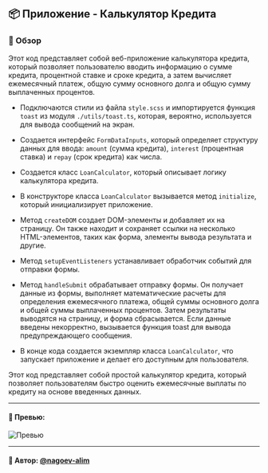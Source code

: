 ## 📦 Приложение - Калькулятор Кредита

### 🚀 Обзор
Этот код представляет собой веб-приложение калькулятора кредита, который позволяет пользователю вводить информацию о сумме кредита, процентной ставке и сроке кредита, а затем вычисляет ежемесячный платеж, общую сумму основного долга и общую сумму выплаченных процентов.

- Подключаются стили из файла `style.scss` и импортируется функция `toast` из модуля `./utils/toast.ts`, которая, вероятно, используется для вывода сообщений на экран.

- Создается интерфейс `FormDataInputs`, который определяет структуру данных для ввода: `amount` (сумма кредита), `interest` (процентная ставка) и `repay` (срок кредита) как числа.

- Создается класс `LoanCalculator`, который описывает логику калькулятора кредита.

- В конструкторе класса `LoanCalculator` вызывается метод `initialize`, который инициализирует приложение.

- Метод `createDOM` создает DOM-элементы и добавляет их на страницу. Он также находит и сохраняет ссылки на несколько HTML-элементов, таких как форма, элементы вывода результата и другие.

- Метод `setupEventListeners` устанавливает обработчик событий для отправки формы.

- Метод `handleSubmit` обрабатывает отправку формы. Он получает данные из формы, выполняет математические расчеты для определения ежемесячного платежа, общей суммы основного долга и общей суммы выплаченных процентов. Затем результаты выводятся на страницу, и форма сбрасывается. Если данные введены некорректно, вызывается функция toast для вывода предупреждающего сообщения.

- В конце кода создается экземпляр класса `LoanCalculator`, что запускает приложение и делает его доступным для пользователя.

Этот код представляет собой простой калькулятор кредита, который позволяет пользователям быстро оценить ежемесячные выплаты по кредиту на основе введенных данных.

---

#### 🌄 Превью:

![Превью](https://lh3.googleusercontent.com/drive-viewer/AITFw-yCZMkYuirYpdOVKIgpoSTx9GsS9MlvchhfMwxocHHV0ceFO26tdYVrzlT0Ch6s83trwGSeZ2zqPTB1d2OatL2QPxwrVg=s1600)


-----

#### 🙌 Автор: [@nagoev-alim](https://github.com/nagoev-alim)

